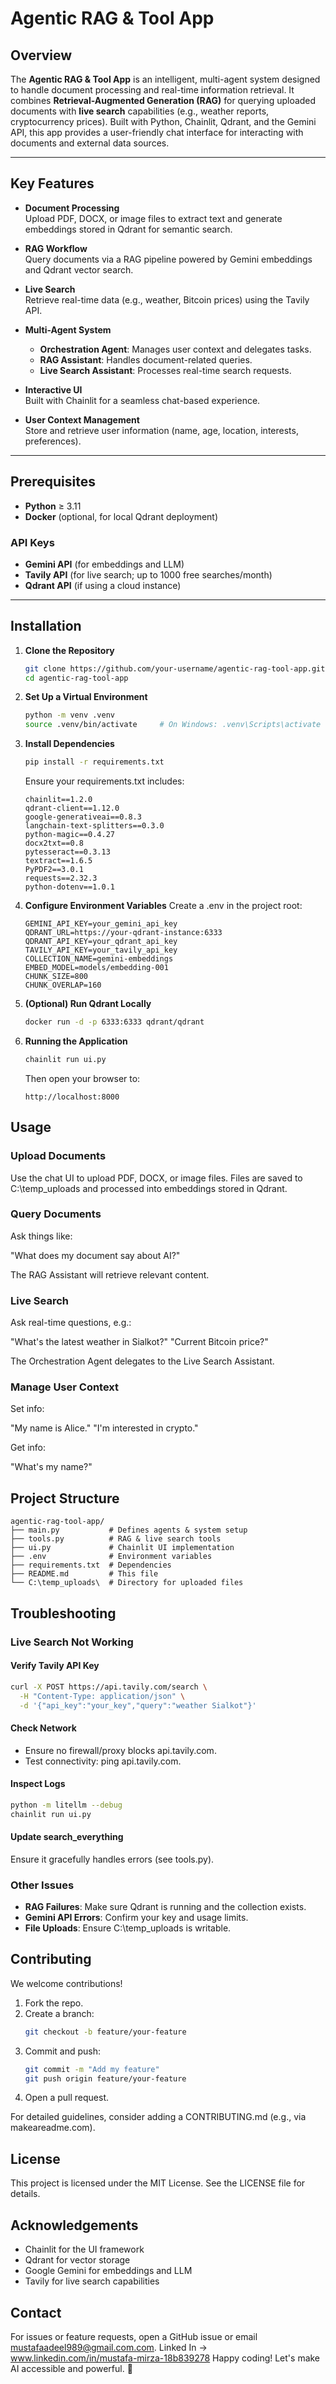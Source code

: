 # Agentic RAG & Tool App

## Overview
The **Agentic RAG & Tool App** is an intelligent, multi-agent system designed to handle document processing and real-time information retrieval. It combines **Retrieval-Augmented Generation (RAG)** for querying uploaded documents with **live search** capabilities (e.g., weather reports, cryptocurrency prices). Built with Python, Chainlit, Qdrant, and the Gemini API, this app provides a user-friendly chat interface for interacting with documents and external data sources.

---

## Key Features
- **Document Processing**  
  Upload PDF, DOCX, or image files to extract text and generate embeddings stored in Qdrant for semantic search.

- **RAG Workflow**  
  Query documents via a RAG pipeline powered by Gemini embeddings and Qdrant vector search.

- **Live Search**  
  Retrieve real-time data (e.g., weather, Bitcoin prices) using the Tavily API.

- **Multi-Agent System**  
  - **Orchestration Agent**: Manages user context and delegates tasks.  
  - **RAG Assistant**: Handles document-related queries.  
  - **Live Search Assistant**: Processes real-time search requests.

- **Interactive UI**  
  Built with Chainlit for a seamless chat-based experience.

- **User Context Management**  
  Store and retrieve user information (name, age, location, interests, preferences).

---

## Prerequisites
- **Python** ≥ 3.11  
- **Docker** (optional, for local Qdrant deployment)

### API Keys
- **Gemini API** (for embeddings and LLM)  
- **Tavily API** (for live search; up to 1000 free searches/month)  
- **Qdrant API** (if using a cloud instance)

---

## Installation

1. **Clone the Repository**  
   ```bash
   git clone https://github.com/your-username/agentic-rag-tool-app.git
   cd agentic-rag-tool-app
   ```

2. **Set Up a Virtual Environment**
   ```bash
   python -m venv .venv
   source .venv/bin/activate     # On Windows: .venv\Scripts\activate
   ```

3. **Install Dependencies**
   ```bash
   pip install -r requirements.txt
   ```

   Ensure your requirements.txt includes:
   ```
   chainlit==1.2.0
   qdrant-client==1.12.0
   google-generativeai==0.8.3
   langchain-text-splitters==0.3.0
   python-magic==0.4.27
   docx2txt==0.8
   pytesseract==0.3.13
   textract==1.6.5
   PyPDF2==3.0.1
   requests==2.32.3
   python-dotenv==1.0.1
   ```

4. **Configure Environment Variables**
   Create a .env in the project root:
   ```
   GEMINI_API_KEY=your_gemini_api_key
   QDRANT_URL=https://your-qdrant-instance:6333
   QDRANT_API_KEY=your_qdrant_api_key
   TAVILY_API_KEY=your_tavily_api_key
   COLLECTION_NAME=gemini-embeddings
   EMBED_MODEL=models/embedding-001
   CHUNK_SIZE=800
   CHUNK_OVERLAP=160
   ```

5. **(Optional) Run Qdrant Locally**
   ```bash
   docker run -d -p 6333:6333 qdrant/qdrant
   ```

6. **Running the Application**
   ```bash
   chainlit run ui.py
   ```
   
   Then open your browser to:
   ```
   http://localhost:8000
   ```

## Usage

### Upload Documents
Use the chat UI to upload PDF, DOCX, or image files.
Files are saved to C:\temp_uploads and processed into embeddings stored in Qdrant.

### Query Documents
Ask things like:

"What does my document say about AI?"

The RAG Assistant will retrieve relevant content.

### Live Search
Ask real-time questions, e.g.:

"What's the latest weather in Sialkot?"
"Current Bitcoin price?"

The Orchestration Agent delegates to the Live Search Assistant.

### Manage User Context
Set info:

"My name is Alice."
"I'm interested in crypto."

Get info:

"What's my name?"

## Project Structure
```
agentic-rag-tool-app/
├── main.py           # Defines agents & system setup
├── tools.py          # RAG & live search tools
├── ui.py             # Chainlit UI implementation
├── .env              # Environment variables
├── requirements.txt  # Dependencies
├── README.md         # This file
└── C:\temp_uploads\  # Directory for uploaded files
```

## Troubleshooting

### Live Search Not Working

#### Verify Tavily API Key
```bash
curl -X POST https://api.tavily.com/search \
  -H "Content-Type: application/json" \
  -d '{"api_key":"your_key","query":"weather Sialkot"}'
```

#### Check Network
- Ensure no firewall/proxy blocks api.tavily.com.
- Test connectivity: ping api.tavily.com.

#### Inspect Logs
```bash
python -m litellm --debug
chainlit run ui.py
```

#### Update search_everything
Ensure it gracefully handles errors (see tools.py).

### Other Issues
- **RAG Failures**: Make sure Qdrant is running and the collection exists.
- **Gemini API Errors**: Confirm your key and usage limits.
- **File Uploads**: Ensure C:\temp_uploads is writable.

## Contributing
We welcome contributions!

1. Fork the repo.
2. Create a branch:
   ```bash
   git checkout -b feature/your-feature
   ```
3. Commit and push:
   ```bash
   git commit -m "Add my feature"
   git push origin feature/your-feature
   ```
4. Open a pull request.

For detailed guidelines, consider adding a CONTRIBUTING.md (e.g., via makeareadme.com).

## License
This project is licensed under the MIT License. See the LICENSE file for details.

## Acknowledgements
- Chainlit for the UI framework
- Qdrant for vector storage
- Google Gemini for embeddings and LLM
- Tavily for live search capabilities

## Contact
For issues or feature requests, open a GitHub issue or email mustafaadeel989@gmail.com.com.
Linked In  -> www.linkedin.com/in/mustafa-mirza-18b839278
Happy coding! Let's make AI accessible and powerful. 🚀
